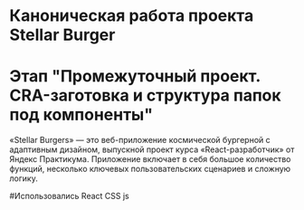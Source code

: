 # Каноническая работа проекта Stellar Burger 
# Этап "Промежуточный проект. CRA-заготовка и структура папок под компоненты"

«Stellar Burgers» — это веб-приложение космической бургерной с адаптивным дизайном, выпускной проект курса «React-разработчик» от Яндекс Практикума. Приложение включает в себя большое количество функций, несколько ключевых пользовательских сценариев и сложную логику.

#Использовались
React
CSS
js

